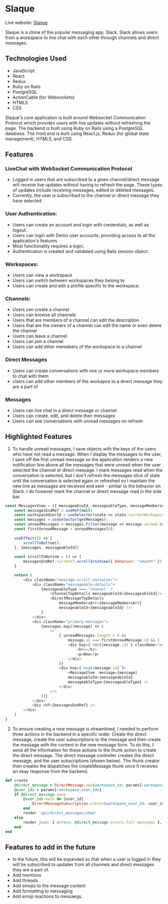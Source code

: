 # Slaque

Live website: [Slaque](https://slaque-app-dddbd857f989.herokuapp.com/)

Slaque is a clone of the popular messaging app, Slack. Slack allows users from a 
workspace to live chat with each other through channels and direct messages.

## Technologies Used
- JavaScript
- React
- Redux
- Ruby on Rails
- PostgreSQL
- ActionCable (for Websockets)
- HTML5
- CSS

Slaque's core application is built around Websocket Communication Protocol which 
provides users with live updates without refreshing the page. The backend is built
using Ruby on Rails using a PostgreSQL database. The front end is built using 
React.js, Redux (for global state management), HTML5, and CSS.

## Features
### LiveChat with WebSocket Communication Protocol
- Logged in users that are subscribed to a given channel/direct message will receive
live updates without having to refresh the page. These types of updates include
receiving messages, edited or deleted messages.
- Currently, the user is subscribed to the channel or direct message they have selected 


### User Authentication:
- Users can create an account and login with credentials, as well as logout.
- Users can login with Demo user accounts, providing access to all the application's features
- Most functionality requires a login.
- Authentication is created and validated using Rails session object.


### Workspaces:
- Users can view a workspace
- Users can switch between workspaces they belong to
- Users can create and edit a profile specific to the workspace.

### Channels:
- Users can create a channel
- Users can browse all channels
- Users that are members of a channel can edit the description
- Users that are the owners of a channel can edit the name or even delete the channel
- Users can leave a channel
- Users can join a channel
- Users can add other memebers of the workspace to a channel

### Direct Messages
- Users can create conversations with one or more workspace members to chat with them
- Users can add other members of the workapce to a direct message they are a part of

### Messages
- Users can live chat in a direct message or channel
- Users can create, edit, and delete their messages
- Users can see conversations with unread messages on refresh

## Highlighted Features
1. To handle unread messages, I save objects with the keys of the users who have not read a message. When I display the messages to the user, I save off the first unread message so the application renders a new notification line above all the messages that were unread when the user selected the channel or direct message. I mark messages read when the conversation is selected, but I don't refresh the messages slice of state until the conversation is selected again or refreshed so I maintain the new line as messages are received and sent - similar to the behavior on Slack. I do however mark the channel or direct message read in the side bar.

```javascript
const MessagesView = ({ messageableId, messageableType, messageMembersArr }) => {
    const messagesEndRef = useRef(null)
    const workspaceUserId = useSelector(state => state.currentWorkspace.workspaceSubscriptionId)
    const messages = useSelector(getMessages);
    const unreadMessages = messages.filter(message => message.unread && message.workspaceAuthorId !== workspaceUserId)
    const firstUnreadMessage = unreadMessages[0];
    
    useEffect(() => {
        scrollToBottom();
    }, [messages, messageableId])
    
    const scrollToBottom = () => {
        messagesEndRef.current?.scrollIntoView({ behavior: "smooth" })
    }

    return (
        <div className="message-scroll-container">
            <div className="messageable-details">
                {messageableType === 'channel' ? 
                    <ChannelTopDetails messageableId={messageableId}/> : 
                    <DirectMessageTopDetails
                        messageMembersArr={messageMembersArr} 
                        messageableId={messageableId} />
                }
            </div>
            <div className="primary-messages">
                {messages.map((message) => (
                    <>
                        { unreadMessages.length > 0 && 
                            message.id === firstUnreadMessage.id && (
                            <div key={`nms${message.id}`} className="new-messages-line">
                                <hr></hr>
                                <p>New</p>
                            </div>
                        )}
                        <div key={`msg${message.id}`}>
                            <MessageItem  message={message} 
                            messageableId={messageableId} 
                            messageableType={messageableType} />
                        </div>
                    </>
                ))}
            </div>
            <div ref={messagesEndRef} />
        </div>
    ) 
}
```

2. To ensure creating a new message is streamlined, I needed to perform three actions 
in the backend in a specific order. Create the direct message, create the user subscriptions to the message
and then create the message with the content in the new message form. To do this,
I send all the information for these actions to the thunk action to create the direct message. 
The direct message controller creates the direct message, and the user subscriptions (shown below).
The thunk creator then creates the dispatches the createMessage thunk once it receives an 
okay response from the backend.

```ruby
def create
    @direct_message = DirectMessage.new(workspace_id: params[:workspace_id])
    @user_ids = params[:workspace_user_ids]
    if @direct_message.save
        @user_ids.each do |user_id|
            DirectMessageSubscription.create(workspace_user_id: user_id, direct_message_id: @direct_message.id)
        end
        render 'api/direct_messages/show'
    else
        render json: { errors: @direct_message.errors.full_messages }, status: :unprocessable_entity 
    end
end
```


## Features to add in the future
- In the future, this will be expanded so that when a user is logged in they will be 
subscribed to updates from all channels and direct messages they are a part of.
- Add mentions
- Add threads
- Add emojis to the message content
- Add formatting to messaging
- Add emoji reactions to messaegs.